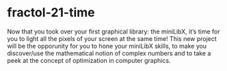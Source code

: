# fractol-21-time
Now that you took over your first graphical library: the miniLibX, it’s time for you to light all the pixels of your screen at the same time! This new project will be the opporunity for you to hone your miniLibX skills, to make you discover/use the mathematical notion of complex numbers and to take a peek at the concept of optimization in computer graphics.
